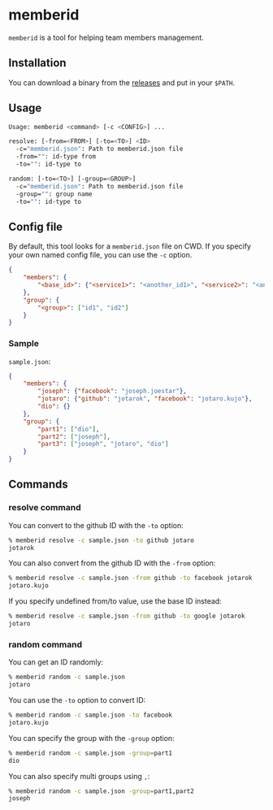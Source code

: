 # memberid

`memberid` is a tool for helping team members management.

## Installation

You can download a binary from the [releases](https://github.com/navy/memberid/releases) and put in your `$PATH`.

## Usage

```bash
Usage: memberid <command> [-c <CONFIG>] ...

resolve: [-from=<FROM>] [-to=<TO>] <ID>
  -c="memberid.json": Path to memberid.json file
  -from="": id-type from
  -to="": id-type to

random: [-to=<TO>] [-group=<GROUP>]
  -c="memberid.json": Path to memberid.json file
  -group="": group name
  -to="": id-type to
```

## Config file

By default, this tool looks for a `memberid.json` file on CWD. If you specify your own named config file, you can use the `-c` option.

```json
{
    "members": {
        "<base_id>": {"<service1>": "<another_id1>", "<service2>": "<another_id2>"}
    },
    "group": {
        "<group>": ["id1", "id2"]
    }
}
```

### Sample

`sample.json`:

```json
{
    "members": {
        "joseph": {"facebook": "joseph.joestar"},
        "jotaro": {"github": "jotarok", "facebook": "jotaro.kujo"},
        "dio": {}
    },
    "group": {
        "part1": ["dio"],
        "part2": ["joseph"],
        "part3": ["joseph", "jotaro", "dio"]
    }
}
```

## Commands

### resolve command

You can convert to the github ID with the `-to` option:

```bash
% memberid resolve -c sample.json -to github jotaro
jotarok
```

You can also convert from the github ID with the `-from` option:

```bash
% memberid resolve -c sample.json -from github -to facebook jotarok
jotaro.kujo
```

If you specify undefined from/to value, use the base ID instead:

```bash
% memberid resolve -c sample.json -from github -to google jotarok
jotaro
```

### random command

You can get an ID randomly:

```bash
% memberid random -c sample.json
jotaro
```

You can use the `-to` option to convert ID:

```bash
% memberid random -c sample.json -to facebook
jotaro.kujo
```

You can specify the group with the `-group` option:

```bash
% memberid random -c sample.json -group=part1
dio
```

You can also specify multi groups using `,`:

```bash
% memberid random -c sample.json -group=part1,part2
joseph
```
